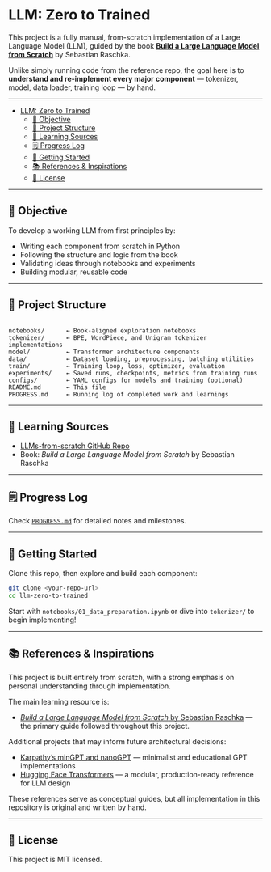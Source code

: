# LLM: Zero to Trained

This project is a fully manual, from-scratch implementation of a Large Language Model (LLM), guided by the book [**Build a Large Language Model from Scratch**](https://github.com/rasbt/LLMs-from-scratch) by Sebastian Raschka.

Unlike simply running code from the reference repo, the goal here is to **understand and re-implement every major component** — tokenizer, model, data loader, training loop — by hand.

---

- [LLM: Zero to Trained](#llm-zero-to-trained)
  - [🎯 Objective](#-objective)
  - [📁 Project Structure](#-project-structure)
  - [🧠 Learning Sources](#-learning-sources)
  - [🗒️ Progress Log](#️-progress-log)
  - [🔧 Getting Started](#-getting-started)
  - [📚 References \& Inspirations](#-references--inspirations)
  - [📜 License](#-license)

---

## 🎯 Objective

To develop a working LLM from first principles by:

- Writing each component from scratch in Python
- Following the structure and logic from the book
- Validating ideas through notebooks and experiments
- Building modular, reusable code

---

## 📁 Project Structure

```

notebooks/      ← Book-aligned exploration notebooks
tokenizer/      ← BPE, WordPiece, and Unigram tokenizer implementations
model/          ← Transformer architecture components
data/           ← Dataset loading, preprocessing, batching utilities
train/          ← Training loop, loss, optimizer, evaluation
experiments/    ← Saved runs, checkpoints, metrics from training runs
configs/        ← YAML configs for models and training (optional)
README.md       ← This file
PROGRESS.md     ← Running log of completed work and learnings

````

---

## 🧠 Learning Sources

- [LLMs-from-scratch GitHub Repo](https://github.com/rasbt/LLMs-from-scratch)
- Book: *Build a Large Language Model from Scratch* by Sebastian Raschka

---

## 🗒️ Progress Log

Check [`PROGRESS.md`](PROGRESS.md) for detailed notes and milestones.

---

## 🔧 Getting Started

Clone this repo, then explore and build each component:

```bash
git clone <your-repo-url>
cd llm-zero-to-trained
````

Start with `notebooks/01_data_preparation.ipynb` or dive into `tokenizer/` to begin implementing!

---

## 📚 References & Inspirations

This project is built entirely from scratch, with a strong emphasis on personal understanding through implementation.

The main learning resource is:

* [*Build a Large Language Model from Scratch* by Sebastian Raschka](https://github.com/rasbt/LLMs-from-scratch) — the primary guide followed throughout this project.

Additional projects that may inform future architectural decisions:

* [Karpathy’s minGPT and nanoGPT](https://github.com/karpathy/nanoGPT) — minimalist and educational GPT implementations
* [Hugging Face Transformers](https://github.com/huggingface/transformers) — a modular, production-ready reference for LLM design

These references serve as conceptual guides, but all implementation in this repository is original and written by hand.

---

## 📜 License

This project is MIT licensed.

